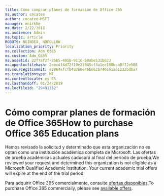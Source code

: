 ```yaml
---
title: Cómo comprar planes de formación de Office 365
ms.author: cmcatee
author: cmcatee-MSFT
manager: mnirkhe
ms.date: 2/22/2018
ms.audience: Admin
ms.topic: article
ROBOTS: NOINDEX, NOFOLLOW
localization_priority: Priority
ms.collection: Adm_O365
ms.custom: Adm_O365
ms.assetid: 22f7af2f-85b5-405b-9116-50abe531b023
ms.openlocfilehash: 2eecdf4d72f19e23945cf3a1ee180bca0f72e508
ms.sourcegitcommit: e2864efcfb493b6e46b662b746661a61232bdba7
ms.translationtype: MT
ms.contentlocale: es-ES
ms.lasthandoff: 01/24/2019
ms.locfileid: "29491352"
---
```

# <a name="how-to-purchase-office-365-education-plans"></a><span data-ttu-id="4c825-102">Cómo comprar planes de formación de Office 365</span><span class="sxs-lookup"><span data-stu-id="4c825-102">How to purchase Office 365 Education plans</span></span>

<span data-ttu-id="4c825-p101">Hemos revisado la solicitud y determinado que esta organización no es optan como una institución académica completa de Microsoft. Las ofertas de prueba académicas actuales caducará al final del período de prueba.</span><span class="sxs-lookup"><span data-stu-id="4c825-p101">We reviewed your request and determined this organization is not eligible as a Microsoft Qualified Academic Institution. Your current academic trial offers will expire at the end of the trial period.</span></span>
  
<span data-ttu-id="4c825-105">Para adquirir Office 365 comercialmente, consulte [ofertas disponibles](https://go.microsoft.com/fwlink/p/?linkid=868433).</span><span class="sxs-lookup"><span data-stu-id="4c825-105">To purchase Office 365 commercially, please see [available offers](https://go.microsoft.com/fwlink/p/?linkid=868433).</span></span>
  

